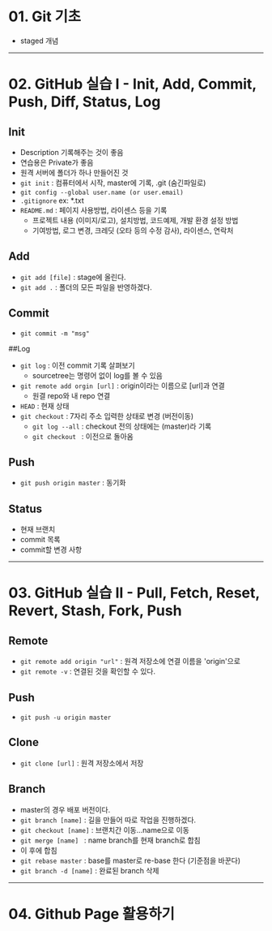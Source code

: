 # 01. Git 기초
* staged 개념

---
# 02. GitHub 실습 I - Init, Add, Commit, Push, Diff, Status, Log
## Init
* Description 기록해주는 것이 좋음
* 연습용은 Private가 좋음
* 원격 서버에 폴더가 하나 만들어진 것
* ```git init``` : 컴퓨터에서 시작, master에 기록, .git (숨긴파일로)
* ```git config --global user.name (or user.email)```
* ```.gitignore``` ex: *.txt
* ```README.md``` : 페이지 사용방법, 라이센스 등을 기록
  * 프로젝트 내용 (이미지/로고), 설치방법, 코드예제, 개발 환경 설정 방법
  * 기여방법, 로그 변경, 크레딧 (오타 등의 수정 감사), 라이센스, 연락처


## Add
* ```git add [file]``` : stage에 올린다.
* ```git add .``` : 폴더의 모든 파일을 반영하겠다.

## Commit
* ```git commit -m "msg"```

##Log
* ```git log``` : 이전 commit 기록 살펴보기
  * sourcetree는 명령어 없이 log를 볼 수 있음
* ```git remote add orgin [url]``` : origin이라는 이름으로 [url]과 연결
  * 원결 repo와 내 repo 연결
* ```HEAD``` : 현재 상태
* ```git checkout``` : 7자리 주소 입력한 상태로 변경 (버전이동)
  * ```git log --all``` : checkout 전의 상태에는 (master)라 기록
  * ```git checkout ``` : 이전으로 돌아옴

## Push
* ```git push origin master``` : 동기화

## Status
* 현재 브랜치
* commit 목록
* commit할 변경 사항

---
# 03. GitHub 실습 II - Pull, Fetch, Reset, Revert, Stash, Fork, Push
## Remote
* ```git remote add origin "url"``` : 원격 저장소에 연결 이름을 'origin'으로
* ```git remote -v``` : 연결된 것을 확인할 수 있다.

## Push
* ```git push -u origin master```

## Clone
* ```git clone [url]``` : 원격 저장소에서 저장

## Branch
* master의 경우 배포 버전이다.
* ```git branch [name]``` : 길을 만들어 따로 작업을 진행하겠다.
* ```git checkout [name]``` : 브랜치간 이동...name으로 이동
* ```git merge [name] ``` : name branch를 현재 branch로 합침
* 이 후에 합침
* ```git rebase master``` : base를 master로 re-base 한다 (기준점을 바꾼다)
* ```git branch -d [name]``` : 완료된 branch 삭제


---
# 04. Github Page 활용하기
